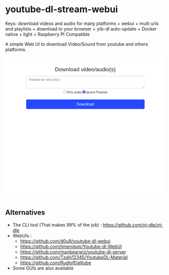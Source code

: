# youtube-dl-stream-webui

Keys: download videos and audio for many platforms + webui + multi urls and playlists + download to your browser + ytb-dl auto-update + Docker native + light + Raspberry PI Compatible

A simple Web UI to download Video/Sound from youtube and others platforms.

![DEMO](demo.gif)

## Alternatives

- The CLI tool (That makes 99% of the job) : https://github.com/yt-dlp/yt-dlp
- WebUIs :
  - https://github.com/d0u9/youtube-dl-webui
  - https://github.com/timendum/Youtube-dl-WebUI
  - https://github.com/manbearwiz/youtube-dl-server
  - https://github.com/Tzahi12345/YoutubeDL-Material
  - https://github.com/Rudloff/alltube
- Some GUIs are also available
